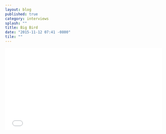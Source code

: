 ```yaml
---
layout: blog
published: true
category: interviews
splash: ""
title: Big Bird
date: "2015-11-12 07:41 -0800"
tile: ""
---
```





<iframe width="515" height="270" src="//www.youtube.com/embed/ne5Ac0VWCbw" frameborder="0" allowfullscreen=""></iframe>
